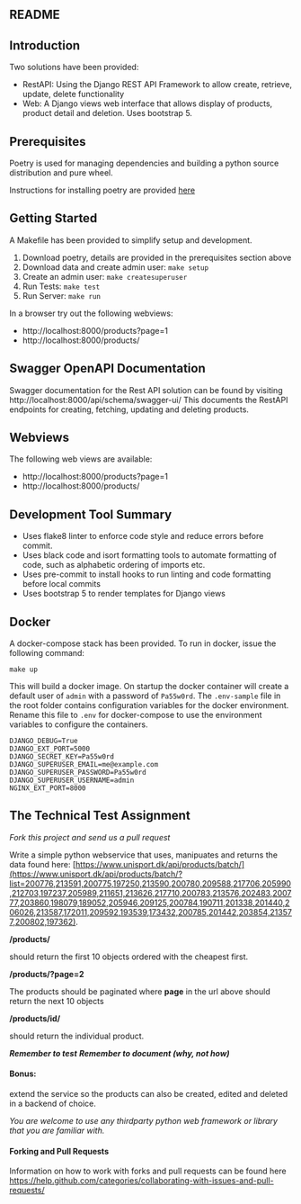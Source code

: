 ## README

## Introduction

Two solutions have been provided:
- RestAPI: Using the Django REST API Framework to allow create, retrieve, update, delete functionality
- Web: A Django views web interface that allows display of products, product detail and deletion. Uses bootstrap 5.

## Prerequisites

Poetry is used for managing dependencies and building a python source distribution and pure wheel.

Instructions for installing poetry are provided [here](https://python-poetry.org/docs/#installation)


## Getting Started

A Makefile has been provided to simplify setup and development.

1. Download poetry, details are provided in the prerequisites section above
2. Download data and create admin user: `make setup`
3. Create an admin user: `make createsuperuser`
4. Run Tests: `make test`
5. Run Server: `make run`

In a browser try out the following webviews:
- http://localhost:8000/products?page=1
- http://localhost:8000/products/<id>


## Swagger OpenAPI Documentation

Swagger documentation for the Rest API solution can be found by visiting http://localhost:8000/api/schema/swagger-ui/
This documents the RestAPI endpoints for creating, fetching, updating and deleting products.

## Webviews

The following web views are available:
- http://localhost:8000/products?page=1
- http://localhost:8000/products/<id>


## Development Tool Summary

- Uses flake8 linter to enforce code style and reduce errors before commit.
- Uses black code and isort formatting tools to automate formatting of code, such as alphabetic ordering of imports etc.
- Uses pre-commit to install hooks to run linting and code formatting before local commits
- Uses bootstrap 5 to render templates for Django views

## Docker

A docker-compose stack has been provided. To run in docker, issue the following command:

```
make up
```

This will build a docker image. On startup the docker container will create a default user of
`admin` with a password of `Pa55w0rd`. The `.env-sample` file in the root folder contains configuration
variables for the docker environment. Rename this file to `.env` for docker-compose to use
the environment variables to configure the containers.

```
DJANGO_DEBUG=True
DJANGO_EXT_PORT=5000
DJANGO_SECRET_KEY=Pa55w0rd
DJANGO_SUPERUSER_EMAIL=me@example.com
DJANGO_SUPERUSER_PASSWORD=Pa55w0rd
DJANGO_SUPERUSER_USERNAME=admin
NGINX_EXT_PORT=8000
```

## The Technical Test Assignment 

_Fork this project and send us a pull request_

Write a simple python webservice that uses, manipuates and returns the data found here: [https://www.unisport.dk/api/products/batch/](https://www.unisport.dk/api/products/batch/?list=200776,213591,200775,197250,213590,200780,209588,217706,205990,212703,197237,205989,211651,213626,217710,200783,213576,202483,200777,203860,198079,189052,205946,209125,200784,190711,201338,201440,206026,213587,172011,209592,193539,173432,200785,201442,203854,213577,200802,197362).


**/products/**  


should return the first 10 objects ordered with the cheapest first.

**/products/?page=2**
 
 The products should be paginated where **page** in the url above should return the next 10 objects  

 **/products/id/**
 
should return the individual product.


 
**_Remember to test_** 
**_Remember to document (why, not how)_**

#### Bonus:
 extend the service so the products can also be created, edited and deleted in a backend of choice.


_You are welcome to use any thirdparty python web framework or library that you are familiar with._  

#### Forking and Pull Requests
Information on how to work with forks and pull requests can be found here https://help.github.com/categories/collaborating-with-issues-and-pull-requests/


